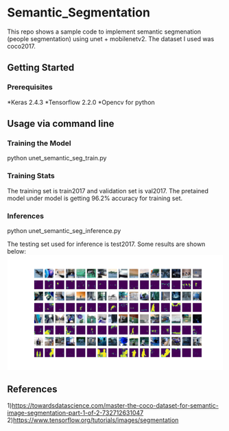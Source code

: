 # Semantic_Segmentation
This repo shows a sample code to implement semantic segmenation (people segmentation) using unet + mobilenetv2.
The dataset I used was coco2017. 


## Getting Started

### Prerequisites
*Keras 2.4.3
*Tensorflow 2.2.0
*Opencv for python


## Usage via command line

### Training the Model 
python unet_semantic_seg_train.py

### Training Stats
The training set is train2017 and validation set is val2017. The pretained model under model is getting 96.2% accuracy for training set. 

### Inferences
python unet_semantic_seg_inference.py

The testing set used for inference is test2017. Some results are shown below:  
![](result.png)


## References
1)https://towardsdatascience.com/master-the-coco-dataset-for-semantic-image-segmentation-part-1-of-2-732712631047
2)https://www.tensorflow.org/tutorials/images/segmentation 
